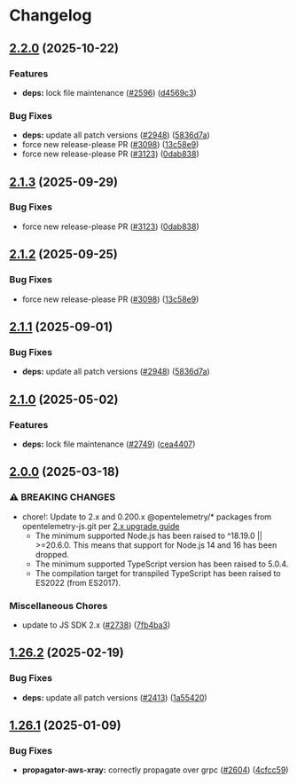 <!-- markdownlint-disable MD007 MD034 -->
# Changelog

## [2.2.0](https://github.com/haruelrovix/opentelemetry-js-contrib/compare/propagator-aws-xray-v2.1.3...propagator-aws-xray-v2.2.0) (2025-10-22)


### Features

* **deps:** lock file maintenance ([#2596](https://github.com/haruelrovix/opentelemetry-js-contrib/issues/2596)) ([d4569c3](https://github.com/haruelrovix/opentelemetry-js-contrib/commit/d4569c315161a6ad6ce1a3e428262fdcc5ed8e4d))


### Bug Fixes

* **deps:** update all patch versions ([#2948](https://github.com/haruelrovix/opentelemetry-js-contrib/issues/2948)) ([5836d7a](https://github.com/haruelrovix/opentelemetry-js-contrib/commit/5836d7ab3244adef62b715ef22a26b54dba6719b))
* force new release-please PR ([#3098](https://github.com/haruelrovix/opentelemetry-js-contrib/issues/3098)) ([13c58e9](https://github.com/haruelrovix/opentelemetry-js-contrib/commit/13c58e9ad77b266a03e34ffd4b61ab18c86f9d73))
* force new release-please PR ([#3123](https://github.com/haruelrovix/opentelemetry-js-contrib/issues/3123)) ([0dab838](https://github.com/haruelrovix/opentelemetry-js-contrib/commit/0dab8383b5349e21a968fe2cedd8a6e2243f86d0))

## [2.1.3](https://github.com/open-telemetry/opentelemetry-js-contrib/compare/propagator-aws-xray-v2.1.2...propagator-aws-xray-v2.1.3) (2025-09-29)


### Bug Fixes

* force new release-please PR ([#3123](https://github.com/open-telemetry/opentelemetry-js-contrib/issues/3123)) ([0dab838](https://github.com/open-telemetry/opentelemetry-js-contrib/commit/0dab8383b5349e21a968fe2cedd8a6e2243f86d0))

## [2.1.2](https://github.com/open-telemetry/opentelemetry-js-contrib/compare/propagator-aws-xray-v2.1.1...propagator-aws-xray-v2.1.2) (2025-09-25)


### Bug Fixes

* force new release-please PR ([#3098](https://github.com/open-telemetry/opentelemetry-js-contrib/issues/3098)) ([13c58e9](https://github.com/open-telemetry/opentelemetry-js-contrib/commit/13c58e9ad77b266a03e34ffd4b61ab18c86f9d73))

## [2.1.1](https://github.com/open-telemetry/opentelemetry-js-contrib/compare/propagator-aws-xray-v2.1.0...propagator-aws-xray-v2.1.1) (2025-09-01)


### Bug Fixes

* **deps:** update all patch versions ([#2948](https://github.com/open-telemetry/opentelemetry-js-contrib/issues/2948)) ([5836d7a](https://github.com/open-telemetry/opentelemetry-js-contrib/commit/5836d7ab3244adef62b715ef22a26b54dba6719b))

## [2.1.0](https://github.com/open-telemetry/opentelemetry-js-contrib/compare/propagator-aws-xray-v2.0.0...propagator-aws-xray-v2.1.0) (2025-05-02)


### Features

* **deps:** lock file maintenance ([#2749](https://github.com/open-telemetry/opentelemetry-js-contrib/issues/2749)) ([cea4407](https://github.com/open-telemetry/opentelemetry-js-contrib/commit/cea44078e0c6cc3df1b4c2b791f0976ffd961a54))

## [2.0.0](https://github.com/open-telemetry/opentelemetry-js-contrib/compare/propagator-aws-xray-v1.26.2...propagator-aws-xray-v2.0.0) (2025-03-18)


### ⚠ BREAKING CHANGES

* chore!: Update to 2.x and 0.200.x @opentelemetry/* packages from opentelemetry-js.git per [2.x upgrade guide](https://github.com/open-telemetry/opentelemetry-js/blob/main/doc/upgrade-to-2.x.md)
  * The minimum supported Node.js has been raised to ^18.19.0 || >=20.6.0. This means that support for Node.js 14 and 16 has been dropped.
  * The minimum supported TypeScript version has been raised to 5.0.4.
  * The compilation target for transpiled TypeScript has been raised to ES2022 (from ES2017).

### Miscellaneous Chores

* update to JS SDK 2.x ([#2738](https://github.com/open-telemetry/opentelemetry-js-contrib/issues/2738)) ([7fb4ba3](https://github.com/open-telemetry/opentelemetry-js-contrib/commit/7fb4ba3bc36dc616bd86375cfd225722b850d0d5))

## [1.26.2](https://github.com/open-telemetry/opentelemetry-js-contrib/compare/propagator-aws-xray-v1.26.1...propagator-aws-xray-v1.26.2) (2025-02-19)


### Bug Fixes

* **deps:** update all patch versions ([#2413](https://github.com/open-telemetry/opentelemetry-js-contrib/issues/2413)) ([1a55420](https://github.com/open-telemetry/opentelemetry-js-contrib/commit/1a55420d8c00ca998b57270df77857c48ebbe8d7))

## [1.26.1](https://github.com/open-telemetry/opentelemetry-js-contrib/compare/propagator-aws-xray-v1.26.0...propagator-aws-xray-v1.26.1) (2025-01-09)


### Bug Fixes

* **propagator-aws-xray:** correctly propagate over grpc ([#2604](https://github.com/open-telemetry/opentelemetry-js-contrib/issues/2604)) ([4cfcc59](https://github.com/open-telemetry/opentelemetry-js-contrib/commit/4cfcc59441da12c7c20132484e8fbe8282af33d2))
